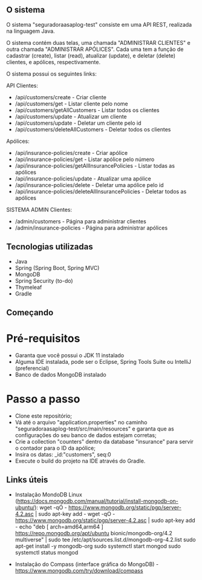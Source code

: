 ## O sistema
O sistema "seguradoraasaplog-test" consiste em uma API REST, realizada na linguagem Java.

O sistema contém duas telas, uma chamada "ADMINISTRAR CLIENTES" e outra chamada "ADMINISTRAR APÓLICES". Cada uma tem a função de cadastrar (create), listar (read), atualizar (update), e deletar (delete) clientes, e apólices, respectivamente.

O sistema possui os seguintes links:

API
Clientes:
- /api/customers/create             - Criar cliente
- /api/customers/get                - Listar cliente pelo nome
- /api/customers/getAllCustomers    - Listar todos os clientes
- /api/customers/update             - Atualizar um cliente
- /api/customers/update             - Deletar um cliente pelo id
- /api/customers/deleteAllCustomers - Deletar todos os clientes

Apólices:
- /api/insurance-policies/create                     - Criar apólice
- /api/insurance-policies/get                        - Listar apólice pelo número
- /api/insurance-policies/getAllInsurancePolicies    - Listar todas as apólices
- /api/insurance-policies/update                     - Atualizar uma apólice
- /api/insurance-policies/delete                     - Deletar uma apólice pelo id
- /api/insurance-policies/deleteAllInsurancePolicies - Deletar todos as apólices



SISTEMA ADMIN
Clientes:
- /admin/customers          - Página para administrar clientes
- /admin/insurance-policies - Página para administrar apólices


## Tecnologias utilizadas
- Java
- Spring (Spring Boot, Spring MVC)
- MongoDB
- Spring Security (to-do)
- Thymeleaf
- Gradle


## Começando

# Pré-requisitos
- Garanta que você possui o JDK 11 instalado
- Alguma IDE instalada, pode ser o Eclipse, Spring Tools Suite ou IntelliJ (preferencial)
- Banco de dados MongoDB instalado

# Passo a passo
- Clone este repositório;
- Vá até o arquivo "application.properties" no caminho "seguradoraasaplog-test/src/main/resources" e garanta que as configurações do seu banco de dados estejam corretas;
- Crie a collection "counters" dentro da database "insurance" para servir o contador para o ID da apólice;
- Insira os datas: _id:"customers", seq:0
- Execute o build do projeto na IDE através do Gradle.


## Links úteis

- Instalação MondoDB Linux (https://docs.mongodb.com/manual/tutorial/install-mongodb-on-ubuntu/):
wget -qO - https://www.mongodb.org/static/pgp/server-4.2.asc | sudo apt-key add -
wget -qO - https://www.mongodb.org/static/pgp/server-4.2.asc | sudo apt-key add -
echo "deb [ arch=amd64,arm64 ] https://repo.mongodb.org/apt/ubuntu bionic/mongodb-org/4.2 multiverse" | sudo tee /etc/apt/sources.list.d/mongodb-org-4.2.list
sudo apt-get install -y mongodb-org
sudo systemctl start mongod
sudo systemctl status mongod

- Instalação do Compass (interface gráfica do MongoDB) - https://www.mongodb.com/try/download/compass
